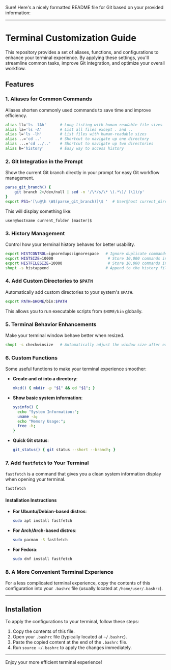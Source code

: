 Sure! Here's a nicely formatted README file for Git based on your provided information:

---

# Terminal Customization Guide

This repository provides a set of aliases, functions, and configurations to enhance your terminal experience. By applying these settings, you'll streamline common tasks, improve Git integration, and optimize your overall workflow.

## Features

### 1. **Aliases for Common Commands**
Aliases shorten commonly used commands to save time and improve efficiency.

```bash
alias ll='ls -lAh'      # Long listing with human-readable file sizes
alias la='ls -A'        # List all files except . and ..
alias l='ls -lh'        # List files with human-readable sizes
alias ..='cd ..'        # Shortcut to navigate up one directory
alias ...='cd ../..'    # Shortcut to navigate up two directories
alias h='history'       # Easy way to access history
```

### 2. **Git Integration in the Prompt**
Show the current Git branch directly in your prompt for easy Git workflow management.

```bash
parse_git_branch() {
    git branch 2>/dev/null | sed -n '/\*/s/\* \(.*\)/ (\1)/p'
}
export PS1='[\u@\h \W$(parse_git_branch)]\$ '  # User@host current_directory (git_branch)
```

This will display something like:

```
user@hostname current_folder (master)$
```

### 3. **History Management**
Control how your terminal history behaves for better usability.

```bash
export HISTCONTROL=ignoredups:ignorespace   # Ignore duplicate commands and commands starting with a space
export HISTSIZE=10000                        # Store 10,000 commands in memory
export HISTFILESIZE=10000                    # Store 10,000 commands in the history file
shopt -s histappend                         # Append to the history file instead of overwriting
```

### 4. **Add Custom Directories to `$PATH`**
Automatically add custom directories to your system's `$PATH`.

```bash
export PATH=$HOME/bin:$PATH
```

This allows you to run executable scripts from `$HOME/bin` globally.

### 5. **Terminal Behavior Enhancements**
Make your terminal window behave better when resized.

```bash
shopt -s checkwinsize   # Automatically adjust the window size after each command
```

### 6. **Custom Functions**
Some useful functions to make your terminal experience smoother:

- **Create and `cd` into a directory**:
  ```bash
  mkcd() { mkdir -p "$1" && cd "$1"; }
  ```

- **Show basic system information**:
  ```bash
  sysinfo() { 
    echo "System Information:"; 
    uname -a; 
    echo "Memory Usage:"; 
    free -h; 
  }
  ```

- **Quick Git status**:
  ```bash
  git_status() { git status --short --branch; }
  ```

### 7. **Add `fastfetch` to Your Terminal**
`fastfetch` is a command that gives you a clean system information display when opening your terminal.

```bash
fastfetch
```

#### Installation Instructions

- **For Ubuntu/Debian-based distros**:
  ```bash
  sudo apt install fastfetch
  ```

- **For Arch/Arch-based distros**:
  ```bash
  sudo pacman -S fastfetch
  ```

- **For Fedora**:
  ```bash
  sudo dnf install fastfetch
  ```

### 8. **A More Convenient Terminal Experience**
For a less complicated terminal experience, copy the contents of this configuration into your `.bashrc` file (usually located at `/home/user/.bashrc`).

---

## Installation

To apply the configurations to your terminal, follow these steps:

1. Copy the contents of this file.
2. Open your `.bashrc` file (typically located at `~/.bashrc`).
3. Paste the copied content at the end of the `.bashrc` file.
4. Run `source ~/.bashrc` to apply the changes immediately.

---

Enjoy your more efficient terminal experience!
